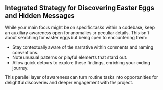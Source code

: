 ## Integrated Strategy for Discovering Easter Eggs and Hidden Messages

While your main focus might be on specific tasks within a codebase, keep an auxiliary awareness open for anomalies or peculiar details. This isn't about searching for easter eggs but being open to encountering them:

- Stay contextually aware of the narrative within comments and naming conventions.
- Note unusual patterns or playful elements that stand out.
- Allow quick detours to explore these findings, enriching your coding journey.

This parallel layer of awareness can turn routine tasks into opportunities for delightful discoveries and deeper engagement with the project.
